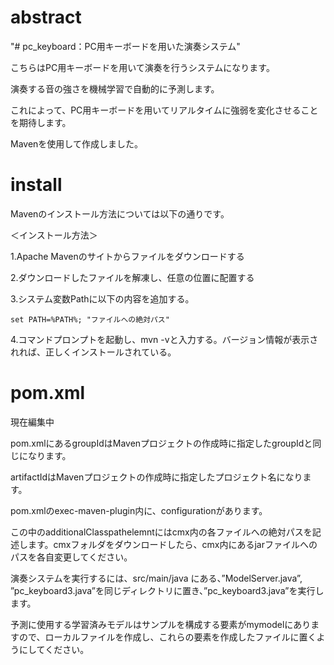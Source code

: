 # abstract
"# pc_keyboard：PC用キーボードを用いた演奏システム"

こちらはPC用キーボードを用いて演奏を行うシステムになります。

演奏する音の強さを機械学習で自動的に予測します。

これによって、PC用キーボードを用いてリアルタイムに強弱を変化させることを期待します。

Mavenを使用して作成しました。

# install
Mavenのインストール方法については以下の通りです。

＜インストール方法＞

1.Apache Mavenのサイトからファイルをダウンロードする

2.ダウンロードしたファイルを解凍し、任意の位置に配置する

3.システム変数Pathに以下の内容を追加する。
```
set PATH=%PATH%; "ファイルへの絶対パス"
```

4.コマンドプロンプトを起動し、mvn -vと入力する。バージョン情報が表示されれば、正しくインストールされている。


# pom.xml
現在編集中

pom.xmlにあるgroupIdはMavenプロジェクトの作成時に指定したgroupIdと同じになります。

artifactIdはMavenプロジェクトの作成時に指定したプロジェクト名になります。

pom.xmlのexec-maven-plugin内に、configurationがあります。

この中のadditionalClasspathelemntにはcmx内の各ファイルへの絶対パスを記述します。cmxフォルダをダウンロードしたら、cmx内にあるjarファイルへのパスを各自変更してください。

演奏システムを実行するには、src/main/java にある、”ModelServer.java”, ”pc_keyboard3.java”を同じディレクトリに置き、”pc_keyboard3.java”を実行します。

予測に使用する学習済みモデルはサンプルを構成する要素がmymodelにありますので、ローカルファイルを作成し、これらの要素を作成したファイルに置くようにしてください。




